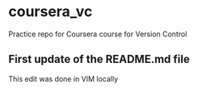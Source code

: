 # coursera_vc
Practice repo for Coursera course for Version Control

## First update of the README.md file 
This edit was done in VIM locally
